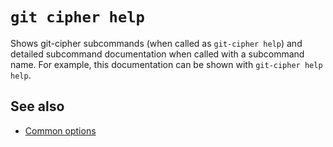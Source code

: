 # `git cipher help`

Shows git-cipher subcommands (when called as `git-cipher help`) and detailed subcommand documentation when called with a subcommand name. For example, this documentation can be shown with `git-cipher help help`.

## See also

- [Common options](common-options.md)
